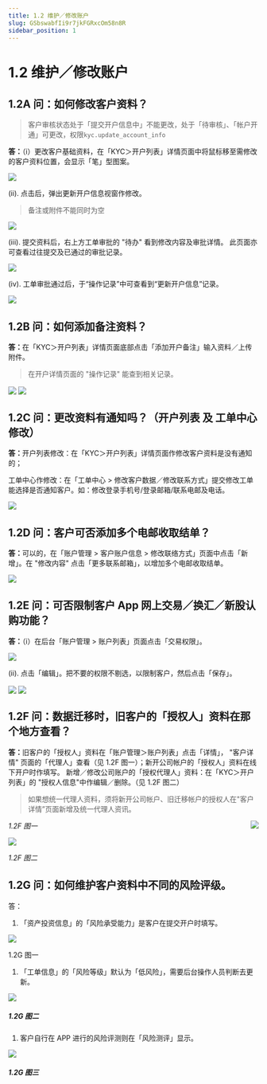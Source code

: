 ```yaml
---
title: 1.2 维护／修改账户
slug: GSbswabfIi9r7jkFGRxcOm58n8R
sidebar_position: 1
---
```



# 1.2 维护／修改账户

## 1.2A 问：如何修改客户资料？

> 客户审核状态处于「提交开户信息中」不能更改，处于「待审核」、「帐户开通」可更改，权限`kyc.update_account_info`

<b>答：</b>（i）更改客户基础资料，在「KYC＞开户列表」详情页面中将鼠标移至需修改的客户资料位置，会显示「笔」型图案。

<img src="/assets/RTOVbF0W7oGvMgxynh5chztDnrg.png" src-width="2504" src-height="560" align="center"/>

(ii). 点击后，弹出更新开户信息视窗作修改。

> 备注或附件不能同时为空

<img src="/assets/WiD9bo1qoolOzsxPWcAcZpENnsg.png" src-width="2168" src-height="1114" align="center"/>

(iii). 提交资料后，右上方工单审批的 "待办" 看到修改内容及审批详情。
此页面亦可查看过往提交及已通过的审批记录。

<img src="/assets/PQuxbz1DYo3dsgxYf8ecProknjh.png" src-width="2641" src-height="1422" align="center"/>

(iv). 工单审批通过后，于“操作记录”中可查看到“更新开户信息”记录。

<img src="/assets/NFLLbiZDvoWcYrxaB1ScRPtQnWd.png" src-width="2498" src-height="1004" align="center"/>

## 1.2B 问：如何添加备注资料？

<b>答：</b>在「KYC＞开户列表」详情页面底部点击「添加开户备注」输入资料／上传附件。

> 在开户详情页面的 "操作记录" 能查到相关记录。

<img src="/assets/JNBObw40CoOIKyxkne6cAIS6nDc.png" src-width="2490" src-height="1435" align="center"/>

<img src="/assets/QywLbTWaEoiVLaxjZhecZIj3nhh.png" src-width="2650" src-height="1386" align="center"/>

## 1.2C 问：更改资料有通知吗？（开户列表 及 工单中心 修改） 

<b>答：</b>开户列表修改：在「KYC＞开户列表」详情页面作修改客户资料是没有通知的；

工单中心作修改：在「工单中心 &gt; 修改客户数据／修改联系方式」提交修改工单能选择是否通知客户。如：修改登录手机号/登录邮箱/联系电邮及电话。

<img src="/assets/KdRxbP4x8oYAzJxGZzscRPvanIL.png" src-width="2488" src-height="1428" align="center"/>

## 1.2D 问：客户可否添加多个电邮收取结单？

<b>答：</b>可以的，在「账户管理 &gt; 客户账户信息 &gt; 修改联络方式」页面中点击「新增」。在 "修改内容" 点击「更多联系邮箱」，以增加多个电邮收取结单。

<img src="/assets/HBgHb7JKdo9BzBxWCZycNaRznVe.png" src-width="2730" src-height="1370" align="center"/>

## 1.2E 问：可否限制客户 App 网上交易／换汇／新股认购功能？

<b>答：</b>（i）在后台「账户管理 &gt; 账户列表」页面点击「交易权限」。

<img src="/assets/Qmt8bDO48omp3BxvsCscT453nzc.png" src-width="2854" src-height="790" align="center"/>

(ii). 点击「编辑」。把不要的权限不剔选，以限制客户，然后点击「保存」。

<img src="/assets/UqyhbmZRhonzekxaNRCcJddenSc.png" src-width="2824" src-height="1610" align="center"/>

<img src="/assets/YRD0bLgcWosQ02xjw6QcXo2XnFf.png" src-width="2408" src-height="1340" align="center"/>

## 1.2F 问：数据迁移时，旧客户的「授权人」资料在那个地方查看？

<b>答：</b>旧客户的「授权人」资料在「账户管理＞账户列表」点击「详情」， "客户详情" 页面的「代理人」查看（见 1.2F 图一）；新开公司帐户的「授权人」资料在线下开户时作填写。
新增／修改公司账户的「授权代理人」资料：在「KYC＞开户列表」的 "授权人信息"中作编辑／删除。（见 1.2F 图二）

> 如果想统一代理人资料，须将新开公司帐户、旧迁移帐户的授权人在"客户详情”页面新增及统一代理人资讯。

<img src="/assets/Qe2dbx9BxoxdBjxzfP5cT3PKnMf.png" src-width="2856" src-height="1258" align="right"/>

<em>1.2F 图一</em>

<img src="/assets/AFvnbJ2S3o55kzx8myfcLmkenfb.png" src-width="2854" src-height="1474" align="center"/>

<em>1.2F 图二</em>

## 1.2G 问：如何维护客户资料中不同的风险评级。

答：

1. 「资产投资信息」的「风险承受能力」是客户在提交开户时填写。

<img src="/assets/HERIbCCMuo2wsVxQiUhcOjHBn4g.png" src-width="2370" src-height="624" align="center"/>

1.2G 图一

1. 「工单信息」的「风险等级」默认为「低风险」，需要后台操作人员判断去更新。

<img src="/assets/QcJsbFwVTo2S2RxfS9acgL6lnCe.png" src-width="2356" src-height="904" align="center"/>

##### 1.2G 图二

1. 客户自行在 APP 进行的风险评测则在「风险测评」显示。

<img src="/assets/SibDbJvNGoHM9dxTn5Xc6O76ngh.png" src-width="2376" src-height="718" align="center"/>

##### 1.2G 图三

